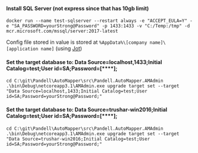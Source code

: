 #### Install SQL Server (not express since that has 10gb limit)
```
docker run --name test-sqlserver --restart always -e "ACCEPT_EULA=Y" -e "SA_PASSWORD=yourStrong@Password" -p 1433:1433 -v "C:/Temp:/tmp" -d mcr.microsoft.com/mssql/server:2017-latest
```

Config file stored in value is stored at `%AppData%\[company name]\[application name]` (using [Jot](https://github.com/anakic/Jot))
#### Set the target database to: Data Source=localhost,1433;Initial Catalog=test;User id=SA;Password=[****];
```
cd C:\git\Pandell\AutoMapper\src\Pandell.AutoMapper.AMAdmin
.\bin\Debug\netcoreapp3.1\AMAdmin.exe upgrade target set --target "Data Source=localhost,1433;Initial Catalog=test;User id=SA;Password=yourStrong@Password;"
```

#### Set the target database to: Data Source=trushar-win2016;Initial Catalog=test;User id=SA;Password=[****];
```
cd C:\git\Pandell\AutoMapper\src\Pandell.AutoMapper.AMAdmin
.\bin\Debug\netcoreapp3.1\AMAdmin.exe upgrade target set --target "Data Source=trushar-win2016;Initial Catalog=test;User id=SA;Password=yourStrong@Password;"
```
